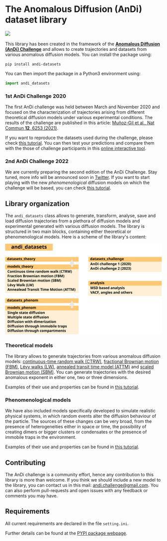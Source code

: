# The Anomalous Diffusion (AnDi) dataset library

[![](https://zenodo.org/badge/DOI/10.5281/zenodo.4775311.svg)](https://doi.org/10.5281/zenodo.4775311)

This library has been created in the framework of the [**Anomalous Diffusion (AnDi) Challenge**](http://andi-challenge.org/) and allows to create trajectories and datasets from various anomalous diffusion models. You can install the package using:


```
pip install andi-datasets
```

You can then import the package in a Python3 environment using:

```python
import andi_datasets
```



### 1st AnDi Challenge 2020

The first AnDi challenge was held between March and November 2020 and focused on the characterization of trajectories arising from different theoretical diffusion models under various experimental conditions. The results of the challenge are published in this article: [Muñoz-Gil et al., Nat Commun **12**, 6253 (2021)](https://doi.org/10.1038/s41467-021-26320-w).

If you want to reproduce the datasets used during the challenge, please check [this tutorial](https://github.com/AnDiChallenge/andi_datasets/blob/master/tutorials/challenge2021_submission.ipynb). You can then test your predictions and compare them with the those of challenge participants in this [online interactive tool](http://andi-challenge.org/interactive-tool/).

### 2nd AnDi Challenge 2022

We are currently preparing the second edition of the AnDi Challenge. Stay tuned, more info will be announced soon in [Twitter](https://twitter.com/AndiChallenge). If you want to start playing with the new *phenomenological* diffusion models on which the challenge will be based, you can check [this tutorial](https://github.com/AnDiChallenge/andi_datasets/blob/master/tutorials/challenge2022_datasets.ipynb).




## Library organization

The `andi_datasets` class allows to generate, transform, analyse, save and load diffusion trajectories from a plethora of diffusion models and experimental generated with various diffusion models. The library is structured in two main blocks, containing either theoretical or phenomenological models. Here is a scheme of the library's content:

<img src="figures/scheme_v1.svg" alt="drawing" width="700"/>



### Theoretical models

The library allows to generate trajectories from various anomalous diffusion models:  [continuous-time random walk (CTRW)](https://journals.aps.org/prb/abstract/10.1103/PhysRevB.12.2455), [fractional Brownian motion (FBM)](https://doi.org/10.1137%2F1010093), [Lévy walks (LW)](https://doi.org/10.1103%2FPhysRevE.49.4873), [annealed transit time model (ATTM)](https://doi.org/10.1103%2FPhysRevLett.112.150603) and [scaled Brownian motion (SBM)](https://doi.org/10.1103%2FPhysRevE.66.021114). You can generate trajectories with the desired anomalous exponent in either one, two or three dimensions.

Examples of their use and properties can be found in [this tutorial](https://github.com/AnDiChallenge/andi_datasets/blob/master/tutorials/challenge2020_datasets.ipynb).

### Phenomenological models

 We have also included models specifically developed to simulate realistic physical systems, in which random events alter the diffusion behaviour of the particle. The sources of these changes can be very broad, from the presence of heterogeneities either in space or time, the possibility of creating dimers or bigger clusters or condensates or the presence of immobile traps in the environment.

Examples of their use and properties can be found in [this tutorial](https://github.com/AnDiChallenge/andi_datasets/blob/master/tutorials/challenge2022_datasets.ipynb).

## Contributing

The AnDi challenge is a community effort, hence any contribution to this library is more than welcome. If you think we should include a new model to the library, you can contact us in this mail: andi.challenge@gmail.com. You can also perform pull-requests and open issues with any feedback or comments you may have.

## Requirements

All current requirements are declared in the file `setting.ini`.

Further details can be found at the [PYPI package webpage](https://pypi.org/project/andi-datasets/).
